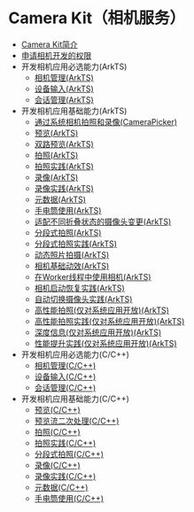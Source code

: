 # Camera Kit（相机服务）
<!--Kit: Camera Kit-->
<!--Subsystem: Multimedia-->
<!--Owner: @qano-->
<!--Designer: @leo_ysl-->
<!--Tester: @xchaosioda-->
<!--Adviser: @zengyawen-->

- [Camera Kit简介](camera-overview.md)
- [申请相机开发的权限](camera-preparation.md)
- 开发相机应用必选能力(ArkTS)<!--camera-dev-arkts-mandatory-->
  - [相机管理(ArkTS)](camera-device-management.md)
  - [设备输入(ArkTS)](camera-device-input.md)
  - [会话管理(ArkTS)](camera-session-management.md)
- 开发相机应用基础能力(ArkTS)<!--camera-dev-arkts-->
  - [通过系统相机拍照和录像(CameraPicker)](camera-picker.md)
  - [预览(ArkTS)](camera-preview.md)
  - [双路预览(ArkTS)](camera-dual-channel-preview.md)
  - [拍照(ArkTS)](camera-shooting.md)
  - [拍照实践(ArkTS)](camera-shooting-case.md)
  - [录像(ArkTS)](camera-recording.md)
  - [录像实践(ArkTS)](camera-recording-case.md)
  - [元数据(ArkTS)](camera-metadata.md)
  - [手电筒使用(ArkTS)](camera-torch-use.md)
  - [适配不同折叠状态的摄像头变更(ArkTS)](camera-foldable-display.md)
  - [分段式拍照(ArkTS)](camera-deferred-capture.md)
  - [分段式拍照实践(ArkTS)](camera-deferred-capture-case.md)
  - [动态照片拍摄(ArkTS)](camera-moving-photo.md)
  - [相机基础动效(ArkTS)](camera-animation.md)
  - [在Worker线程中使用相机(ArkTS)](camera-worker.md)
  - [相机启动恢复实践(ArkTS)](camera-background-recovery.md)
  - [自动切换摄像头实践(ArkTS)](camera-auto-switch.md)
  <!--Del-->
  - [高性能拍照(仅对系统应用开放)(ArkTS)](camera-deferred-photo.md)
  - [高性能拍照实践(仅对系统应用开放)(ArkTS)](camera-deferred-photo-case.md)
  - [深度信息(仅对系统应用开放)(ArkTS)](camera-depth-data.md)
  - [性能提升实践(仅对系统应用开放)(ArkTS)](camera-performance-improvement.md)
  <!--DelEnd-->
- 开发相机应用必选能力(C/C++)<!--camera-dev-native-mandatory-->
  - [相机管理(C/C++)](native-camera-device-management.md)
  - [设备输入(C/C++)](native-camera-device-input.md)
  - [会话管理(C/C++)](native-camera-session-management.md)
- 开发相机应用基础能力(C/C++)<!--camera-dev-native-->
  - [预览(C/C++)](native-camera-preview.md)
  - [预览流二次处理(C/C++)](native-camera-preview-imageReceiver.md)
  - [拍照(C/C++)](native-camera-shooting.md)
  - [拍照实践(C/C++)](native-camera-shooting-case.md)
  - [分段式拍照(C/C++)](native-camera-deferred-capture.md)
  - [录像(C/C++)](native-camera-recording.md)
  - [录像实践(C/C++)](native-camera-recording-case.md)
  - [元数据(C/C++)](native-camera-metadata.md)
  - [手电筒使用(C/C++)](native-camera-torch-use.md)